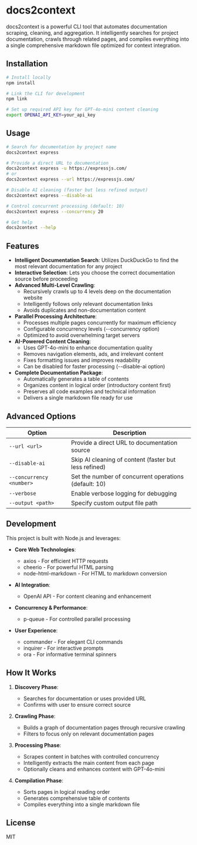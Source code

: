 # docs2context

docs2context is a powerful CLI tool that automates documentation scraping, cleaning, and aggregation. It intelligently searches for project documentation, crawls through related pages, and compiles everything into a single comprehensive markdown file optimized for context integration.

## Installation

```bash
# Install locally
npm install

# Link the CLI for development
npm link

# Set up required API key for GPT-4o-mini content cleaning
export OPENAI_API_KEY=your_api_key
```

## Usage

```bash
# Search for documentation by project name
docs2context express

# Provide a direct URL to documentation
docs2context express -u https://expressjs.com/
# or
docs2context express --url https://expressjs.com/

# Disable AI cleaning (faster but less refined output)
docs2context express --disable-ai

# Control concurrent processing (default: 10)
docs2context express --concurrency 20

# Get help
docs2context --help
```

## Features

- **Intelligent Documentation Search**: Utilizes DuckDuckGo to find the most relevant documentation for any project
- **Interactive Selection**: Lets you choose the correct documentation source before proceeding
- **Advanced Multi-Level Crawling**: 
  - Recursively crawls up to 4 levels deep on the documentation website
  - Intelligently follows only relevant documentation links
  - Avoids duplicates and non-documentation content
- **Parallel Processing Architecture**:
  - Processes multiple pages concurrently for maximum efficiency
  - Configurable concurrency levels (--concurrency option)
  - Optimized to avoid overwhelming target servers
- **AI-Powered Content Cleaning**:
  - Uses GPT-4o-mini to enhance documentation quality
  - Removes navigation elements, ads, and irrelevant content
  - Fixes formatting issues and improves readability
  - Can be disabled for faster processing (--disable-ai option)
- **Complete Documentation Package**:
  - Automatically generates a table of contents
  - Organizes content in logical order (introductory content first)
  - Preserves all code examples and technical information
  - Delivers a single markdown file ready for use

## Advanced Options

| Option | Description |
|--------|-------------|
| `--url <url>` | Provide a direct URL to documentation source |
| `--disable-ai` | Skip AI cleaning of content (faster but less refined) |
| `--concurrency <number>` | Set the number of concurrent operations (default: 10) |
| `--verbose` | Enable verbose logging for debugging |
| `--output <path>` | Specify custom output file path |

## Development

This project is built with Node.js and leverages:

- **Core Web Technologies**:
  - axios - For efficient HTTP requests
  - cheerio - For powerful HTML parsing
  - node-html-markdown - For HTML to markdown conversion
  
- **AI Integration**:
  - OpenAI API - For content cleaning and enhancement
  
- **Concurrency & Performance**:
  - p-queue - For controlled parallel processing
  
- **User Experience**:
  - commander - For elegant CLI commands
  - inquirer - For interactive prompts
  - ora - For informative terminal spinners

## How It Works

1. **Discovery Phase**: 
   - Searches for documentation or uses provided URL
   - Confirms with user to ensure correct source
   
2. **Crawling Phase**:
   - Builds a graph of documentation pages through recursive crawling
   - Filters to focus only on relevant documentation pages
   
3. **Processing Phase**:
   - Scrapes content in batches with controlled concurrency
   - Intelligently extracts the main content from each page
   - Optionally cleans and enhances content with GPT-4o-mini
   
4. **Compilation Phase**:
   - Sorts pages in logical reading order
   - Generates comprehensive table of contents
   - Compiles everything into a single markdown file

## License

MIT